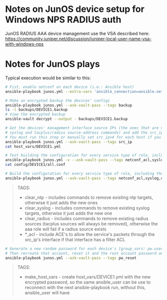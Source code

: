 # Notes on JunOS device setup for Windows NPS RADIUS auth
JunOS RADIUS AAA device management use the VSA described here: <https://community.juniper.net/discussion/juniper-local-user-name-vsa-with-windows-nps>

# Notes for JunOS plays  
Typical execution would be similar to this:
```sh
# Fist, enable netconf on each device (i.e.: Ansible host)
ansible-playbook junos.yml --extra-vars 'ansible_connection=ansible.netcommon.network_cli' --ask-vault-pass --tags netconf

# Make an encrypted backup the devices' configs
ansible-playbook junos.yml --ask-vault-pass --tags backup
ls -l backups/DEVICE1.backup
# View the encrypted backup
ansible-vault decrypt --output - backups/DEVICE1.backup 

# Get the devices' management interface source IPs (the ones that are needed for acls and the 
# syslog and tacplus/radius source-address commands) and add the src_ipv4 variable for each host
# You must run this step or manually set src_ipv4 for each host if you plan to run the filer_acl rule (if you later plan to specify an of the *_acl tags)
ansible-playbook junos.yml --ask-vault-pass --tags src_ip
cat host_vars/DEVICE1.yml

# Test building the configuration for every service type of role, including their acls, but don't push it to the device
ansible-playbook junos.yml -v --ask-vault-pass --tags netconf_acl,syslog,clear_syslog,syslog_acl,aaa,clear_radius,aaa_acl,ntp,clear_ntp,ntp_acl,config_dry_run
cat config/DEVICE1/all.conf

# Build the configuration for every service type of role, including their acls, push it to the device and commit it
ansible-playbook junos.yml --ask-vault-pass --tags netconf_acl,syslog,clear_syslog,syslog_acl,aaa,clear_radius,aaa_acl,ntp,clear_ntp,ntp_acl
```  
> TAGS:  
> - clear_ntp - includes commands to remove existing ntp targets, otherwise it just adds the new ones  
> - clear_syslog - includes commands to remove existing syslog targets, otherwise it just adds the new one  
> - clear_radius - includes commands to remove existing radius sources (tacplus sources will always be removed), otherwise the aaa role will fail if a radius source exists  
> - *_acl - include ACE's to allow the service's packets through the src_ip's interface if that interface has a filter ACL  

```sh
# Generate a new random password for each device's [group_vars: pw.user] account, encrypt and save it in the pw/ directory.
# Then recreate that account, reset it and the root account password and then remove all other local user accounts
ansible-playbook junos.yml --ask-vault-pass --tags pw_reset
```  
> TAGS:  
> - make_host_vars - create host_vars/DEVICE1.yml with the new encrypted password, so the same ansible_user can be use to reconnect with the next ansible-playbook run, without this, ansible_user will have 